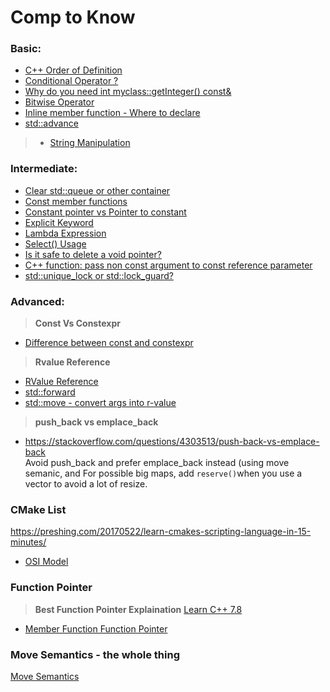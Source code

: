 # Comp to Know

### Basic:
- [C++ Order of Definition](https://stackoverflow.com/questions/2133250/x-does-not-name-a-type-error-in-c)<br>
- [Conditional Operator ?](https://github.com/MingruiZhangW/Useful-Function-Database/blob/master/Comp%20to%20Know/Conditional%20Operator%20%3F.md)<br>
- [Why do you need int myclass::getInteger() const&](https://github.com/MingruiZhangW/Useful-Function-Database/blob/master/Comp%20to%20Know/Const%26%20at%20last%20function.md)<br>
- [Bitwise Operator](https://www.geeksforgeeks.org/bitwise-operators-in-c-cpp/)<br>
- [Inline member function - Where to declare](https://github.com/MingruiZhangW/Useful-Function-Database/blob/master/Comp%20to%20Know/Inline%20function%20where%20to%20define.md)<br>
- [std::advance](https://github.com/MingruiZhangW/Useful-Function-Database/blob/master/Comp%20to%20Know/std::advance.md)<br>
> - [String Manipulation](https://www.systutorials.com/131/convert-string-to-int-and-reverse/)<br>
### Intermediate:
- [Clear std::queue or other container](https://github.com/MingruiZhangW/Useful-Function-Database/blob/master/Comp%20to%20Know/Clear_std::queue.md)<br>
- [Const member functions](https://github.com/MingruiZhangW/Useful-Function-Database/blob/master/Comp%20to%20Know/Const%20member%20functions%20in%20C%2B%2B.md)<br>
- [Constant pointer vs Pointer to constant](https://github.com/MingruiZhangW/Useful-Function-Database/blob/master/Comp%20to%20Know/Constant_pointer_vs_pointer_to_const.md)<br>
- [Explicit Keyword](https://drive.google.com/open?id=1SgI5uVEQNXnk_8LhMSCDR5HVvoJ-GQxSfRc9mqVr_z0)<br>
- [Lambda Expression](https://drive.google.com/open?id=1vcgD99RtXAhN9gaVsGe7ueGiao-EZZYHd5ojxIqGGzs)<br>
- [Select() Usage](https://drive.google.com/open?id=1TI29UiUzfKljZbGLpQOlep2i0gTgtknrucborCGvq5k)<br>
- [Is it safe to delete a void pointer?](https://stackoverflow.com/questions/941832/is-it-safe-to-delete-a-void-pointer)<br>
- [C++ function: pass non const argument to const reference parameter](https://github.com/MingruiZhangW/Useful-Function-Database/blob/master/Comp%20to%20Know/c%2B%2B%20function:%20pass%20non%20const%20argument%20to%20const%20reference%20parameter.md)<br>
- [std::unique_lock or std::lock_guard?](https://github.com/MingruiZhangW/Useful-Function-Database/blob/master/Comp%20to%20Know/std::unique_lock%3Cstd::mutex%3E%20or%20std::lock_guard%3Cstd::mutex%3E%3F.md)<br>

### Advanced:
> **Const Vs Constexpr**
- [Difference between const and constexpr](https://github.com/MingruiZhangW/Useful-Function-Database/blob/master/Comp%20to%20Know/const_constexpr.md)<br>
> **Rvalue Reference**
- [RValue Reference](https://www.learncpp.com/cpp-tutorial/15-2-rvalue-references/)<br>
- [std::forward](http://www.cplusplus.com/reference/utility/forward/)<br>
- [std::move - convert args into r-value](https://www.learncpp.com/cpp-tutorial/15-4-stdmove/)<br>
> **push_back vs emplace_back**
- https://stackoverflow.com/questions/4303513/push-back-vs-emplace-back <br>
Avoid push_back and prefer emplace_back instead (using move semanic, and For possible big maps, add
```reserve()```when you use a vector to avoid a lot of resize.

### CMake List
https://preshing.com/20170522/learn-cmakes-scripting-language-in-15-minutes/

- [OSI Model](https://www.cloudflare.com/learning/ddos/glossary/open-systems-interconnection-model-osi/)<br>

### Function Pointer
> **Best Function Pointer Explaination** [Learn C++ 7.8](https://www.learncpp.com/cpp-tutorial/78-function-pointers/)<br>
- [Member Function Function Pointer](https://www.ibm.com/support/knowledgecenter/en/ssw_ibm_i_74/rzarg/cplr034.htm)<br>

### Move Semantics - the whole thing
[Move Semantics](https://www.learncpp.com/cpp-tutorial/15-1-intro-to-smart-pointers-move-semantics/)<br>

